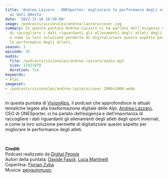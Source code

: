```yaml
---
title: 'Andrea Lazzaro - ONESporter: migliorare le performance degli atleti grazie
  ai dati @Aosta'
date: '2022-11-10 18:50:00'
image: /podcasts/visionalps/andrea-lazzaro/cover.jpg
summary: In questa puntata Andrea Lazzaro ci ha parlato dell’esigenza e dell’importanza
  di raccogliere i dati riguardanti gli allenamenti degli atleti degli sport invernali,
  e come la loro soluzione permette di digitalizzare questo aspetto per migliorare
  le performance degli atleti.
season: 1
episode: 35
audio:
  file: /podcasts/visionalps/andrea-lazzaro/audio.mp3
  size: 11421070
  duration: 714
keywords:
- Alpi
imageset:
- /podcasts/visionalps/andrea-lazzaro/cover.1000x1000.webp
---
```


In questa puntata di [VisionAlps](https://www.visionalps.com/), il podcast che approfondisce le attuali tematiche legate alla trasformazione digitale delle Alpi, [Andrea Lazzaro](https://www.linkedin.com/in/andrealazzaro92/), CEO di ONESporter, ci ha parlato dell’esigenza e dell’importanza di raccogliere i dati riguardanti gli allenamenti degli atleti degli sport invernali, e come la loro soluzione permette di digitalizzare questo aspetto per migliorare le performance degli atleti.

<br>

**Crediti**<br>
Podcast realizzato da [Digital People](https://w3id.org/digitalpeople)<br>
Autori della puntata: [Davide Fasoli](https://www.linkedin.com/in/davide-fasoli-2b3246179/), [Luca Martinelli](https://www.linkedin.com/in/luca-martinelli/)<br>
Copertina: [Florian Zyba](https://www.linkedin.com/in/florian-zyba/)<br>
Musica: [penguinmusic](https://pixabay.com/users/penguinmusic-24940186/)